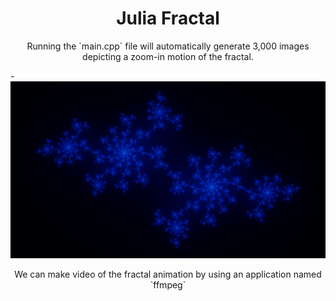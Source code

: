<h1 align="center">Julia Fractal</h1>

<p align="center">
Running the `main.cpp` file will automatically generate 3,000 images depicting a zoom-in motion of the fractal.
</p>

-![Fractal image](Output/Fractals.png)

<p align="center">
We can make video of the fractal animation by using an application named `ffmpeg`
</p>


